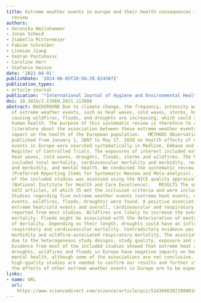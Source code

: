 ```yaml
---
title: Extreme weather events in europe and their health consequences – A systematic
  review
authors:
- Veronika Weilnhammer
- Jonas Schmid
- Isabella Mittermeier
- Fabian Schreiber
- Linmiao Jiang
- Vedran Pastuhovic
- Caroline Herr
- Stefanie Heinze
date: '2021-04-01'
publishDate: '2024-06-05T20:56:28.824507Z'
publication_types:
- article-journal
publication: '*International Journal of Hygiene and Environmental Health*'
doi: 10.1016/J.IJHEH.2021.113688
abstract: BACKGROUND Due to climate change, the frequency, intensity and severity
  of extreme weather events, such as heat waves, cold waves, storms, heavy precipitation
  causing wildfires, floods, and droughts are increasing, which could adversely affect
  human health. The purpose of this systematic review is therefore to assess the current
  literature about the association between these extreme weather events and their
  impact on the health of the European population.   METHODS Observational studies
  published from January 1, 2007 to May 17, 2020 on health effects of extreme weather
  events in Europe were searched systematically in Medline, Embase and Cochrane Central
  Register of Controlled Trials. The exposures of interest included extreme temperature,
  heat waves, cold waves, droughts, floods, storms and wildfires. The health impacts
  included total mortality, cardiovascular mortality and morbidity, respiratory mortality
  and morbidity, and mental health. We conducted the systematic review following PRISMA
  (Preferred Reporting Items for Systematic Review and Meta-analysis). The quality
  of the included studies was assessed using the NICE quality appraisal checklist
  (National Institute for Health and Care Excellence).   RESULTS The search yielded
  1472 articles, of which 35 met the inclusion criteria and were included in our review.
  Studies regarding five extreme weather events (extreme heat events, extreme cold
  events, wildfires, floods, droughts) were found. A positive association between
  extreme heat/cold events and overall, cardiovascular and respiratory mortality was
  reported from most studies. Wildfires are likely to increase the overall and cardiovascular
  mortality. Floods might be associated with the deterioration of mental health instead
  of mortality. Depending on their length, droughts could have an influence on both
  respiratory and cardiovascular mortality. Contradictory evidence was found in heat-associated
  morbidity and wildfire-associated respiratory mortality. The associations are inconclusive
  due to the heterogeneous study designs, study quality, exposure and outcome assessment.   CONCLUSIONS
  Evidence from most of the included studies showed that extreme heat and cold events,
  droughts, wildfires and floods in Europe have negative impacts on human health including
  mental health, although some of the associations are not conclusive. Additional
  high-quality studies are needed to confirm our results and further studies regarding
  the effects of other extreme weather events in Europe are to be expected.
links:
- name: URL
  url: 
    https://www.sciencedirect.com/science/article/pii/S1438463921000018?casa_token=uMt_-Zbnwp8AAAAA:c5zIE5yRDSCdKHfgxCIqdAxrNnYfKZPcM98icVyNMMobqHSMsZGwSOhuemNemYNtLFbT2HANalk
---
```

